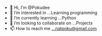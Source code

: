 - 👋 Hi, I’m @Pokudee
- 👀 I’m interested in ...Learning programming
- 🌱 I’m currently learning ...Python
- 💞️ I’m looking to collaborate on ...Projects
- 📫 How to reach me ...natpoku@gmail.com

<!---
Pokudee/Pokudee is a ✨ special ✨ repository because its `README.md` (this file) appears on your GitHub profile.
You can click the Preview link to take a look at your changes.
--->
